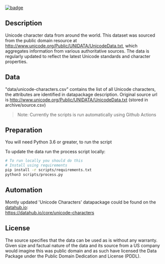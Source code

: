 <a className="gh-badge" href="https://datahub.io/core/unicode-characters"><img src="https://badgen.net/badge/icon/View%20on%20datahub.io/orange?icon=https://datahub.io/datahub-cube-badge-icon.svg&label&scale=1.25" alt="badge" /></a>

## Description

Unicode character data from around the world. This dataset was sourced from the public domain resource at http://www.unicode.org/Public/UNIDATA/UnicodeData.txt, which aggregates information from various authoritative sources. The data is regularly updated to reflect the latest Unicode standards and character properties.

## Data

"data/unicode-characters.csv" contains the list of all Unicode characters, the attributes are identified in datapackage description.
Original source url is http://www.unicode.org/Public/UNIDATA/UnicodeData.txt  (stored in archive/source.csv)  

> Note: Currently the scripts is run automatically using Github Actions

## Preparation

You will need Python 3.6 or greater, to run the script

To update the data run the process script locally:
```bash
# To run locally you should do this
# Install using requirements
pip install -r scripts/requirements.txt
python3 scripts/process.py
```

## Automation

Montly updated 'Unicode Characters' datapackage could be found on the [datahub.io](http://datahub.io/):  
https://datahub.io/core/unicode-characters

## License

The source specifies that the data can be used as is without any warranty. Given size and factual nature of the data and its source from a US company would imagine this was public domain and as such have licensed the Data Package under the Public Domain Dedication and License (PDDL).
